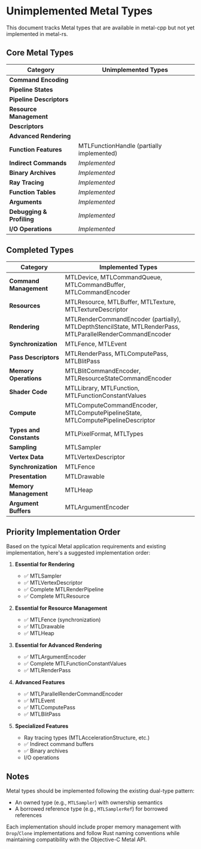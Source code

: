 # Unimplemented Metal Types

This document tracks Metal types that are available in metal-cpp but not yet implemented in metal-rs.

## Core Metal Types

| Category | Unimplemented Types |
|----------|---------------------|
| **Command Encoding** | |
| **Pipeline States** | |
| **Pipeline Descriptors** | |
| **Resource Management** | |
| **Descriptors** | |
| **Advanced Rendering** |  |
| **Function Features** | MTLFunctionHandle (partially implemented) |
| **Indirect Commands** | *Implemented* |
| **Binary Archives** | *Implemented* |
| **Ray Tracing** | *Implemented* |
| **Function Tables** | *Implemented* |
| **Arguments** | *Implemented* |
| **Debugging & Profiling** | *Implemented* |
| **I/O Operations** | *Implemented* |

## Completed Types

| Category | Implemented Types |
|----------|-------------------|
| **Command Management** | MTLDevice, MTLCommandQueue, MTLCommandBuffer, MTLCommandEncoder |
| **Resources** | MTLResource, MTLBuffer, MTLTexture, MTLTextureDescriptor |
| **Rendering** | MTLRenderCommandEncoder (partially), MTLDepthStencilState, MTLRenderPass, MTLParallelRenderCommandEncoder |
| **Synchronization** | MTLFence, MTLEvent |
| **Pass Descriptors** | MTLRenderPass, MTLComputePass, MTLBlitPass |
| **Memory Operations** | MTLBlitCommandEncoder, MTLResourceStateCommandEncoder |
| **Shader Code** | MTLLibrary, MTLFunction, MTLFunctionConstantValues |
| **Compute** | MTLComputeCommandEncoder, MTLComputePipelineState, MTLComputePipelineDescriptor |
| **Types and Constants** | MTLPixelFormat, MTLTypes |
| **Sampling** | MTLSampler |
| **Vertex Data** | MTLVertexDescriptor |
| **Synchronization** | MTLFence |
| **Presentation** | MTLDrawable |
| **Memory Management** | MTLHeap |
| **Argument Buffers** | MTLArgumentEncoder |

## Priority Implementation Order

Based on the typical Metal application requirements and existing implementation, here's a suggested implementation order:

1. **Essential for Rendering**
   - ✅ MTLSampler
   - ✅ MTLVertexDescriptor
   - ✅ Complete MTLRenderPipeline
   - ✅ Complete MTLResource

2. **Essential for Resource Management**
   - ✅ MTLFence (synchronization)
   - ✅ MTLDrawable
   - ✅ MTLHeap

3. **Essential for Advanced Rendering**
   - ✅ MTLArgumentEncoder
   - ✅ Complete MTLFunctionConstantValues
   - ✅ MTLRenderPass

4. **Advanced Features**
   - ✅ MTLParallelRenderCommandEncoder
   - ✅ MTLEvent
   - ✅ MTLComputePass
   - ✅ MTLBlitPass

5. **Specialized Features**
   - Ray tracing types (MTLAccelerationStructure, etc.)
   - ✅ Indirect command buffers
   - ✅ Binary archives
   - I/O operations

## Notes

Metal types should be implemented following the existing dual-type pattern:

- An owned type (e.g., `MTLSampler`) with ownership semantics
- A borrowed reference type (e.g., `MTLSamplerRef`) for borrowed references

Each implementation should include proper memory management with `Drop`/`Clone` implementations and follow Rust naming conventions while maintaining compatibility with the Objective-C Metal API.
